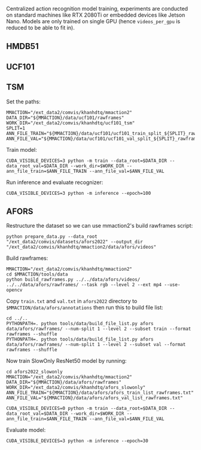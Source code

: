 Centralized action recognition model training, experiments are conducted on standard machines like RTX 2080Ti or embedded devices like Jetson Nano.
Models are only trained on single GPU (hence `videos_per_gpu` is reduced to be able to fit in).
## HMDB51

## UCF101 

## TSM 

Set the paths:
```shell
MMACTION="/ext_data2/comvis/khanhdtq/mmaction2"
DATA_DIR="${MMACTION}/data/ucf101/rawframes"
WORK_DIR="/ext_data2/comvis/khanhdtq/ucf101_tsm"
SPLIT=1
ANN_FILE_TRAIN="${MMACTION}/data/ucf101/ucf101_train_split_${SPLIT}_rawframes.txt"
ANN_FILE_VAL="${MMACTION}/data/ucf101/ucf101_val_split_${SPLIT}_rawframes.txt"
```

Train model:
```shell
CUDA_VISIBLE_DEVICES=3 python -m train --data_root=$DATA_DIR --data_root_val=$DATA_DIR --work_dir=$WORK_DIR --ann_file_train=$ANN_FILE_TRAIN --ann_file_val=$ANN_FILE_VAL
```

Run inference and evaluate recognizer:
```shell
CUDA_VISIBLE_DEVICES=3 python -m inference --epoch=100
```

## AFORS
Restructure the dataset so we can use mmaction2's build rawframes script:
```shell
python prepare_data.py --data_root "/ext_data2/comvis/datasets/afors2022" --output_dir "/ext_data2/comvis/khanhdtq/mmaction2/data/afors/videos"
```
Build rawframes:
```shell 
MMACTION="/ext_data2/comvis/khanhdtq/mmaction2"
cd $MMACTION/tools/data 
python build_rawframes.py ../../data/afors/videos/ ../../data/afors/rawframes/ --task rgb --level 2 --ext mp4 --use-opencv
```
Copy `train.txt` and `val.txt` in `afors2022` directory to `$MMACTION/data/afors/annotations` then run this to build file list:
```shell 
cd ../..
PYTHONPATH=. python tools/data/build_file_list.py afors data/afors/rawframes/ --num-split 1 --level 2 --subset train --format rawframes --shuffle
PYTHONPATH=. python tools/data/build_file_list.py afors data/afors/rawframes/ --num-split 1 --level 2 --subset val --format rawframes --shuffle
```
Now train SlowOnly ResNet50 model by running:
```shell
cd afors2022_slowonly
MMACTION="/ext_data2/comvis/khanhdtq/mmaction2"
DATA_DIR="${MMACTION}/data/afors/rawframes"
WORK_DIR="/ext_data2/comvis/khanhdtq/afors_slowonly"
ANN_FILE_TRAIN="${MMACTION}/data/afors/afors_train_list_rawframes.txt"
ANN_FILE_VAL="${MMACTION}/data/afors/afors_val_list_rawframes.txt"

CUDA_VISIBLE_DEVICES=0 python -m train --data_root=$DATA_DIR --data_root_val=$DATA_DIR --work_dir=$WORK_DIR --ann_file_train=$ANN_FILE_TRAIN --ann_file_val=$ANN_FILE_VAL
```
Evaluate model:
```shell 
CUDA_VISIBLE_DEVICES=3 python -m inference --epoch=30
```

